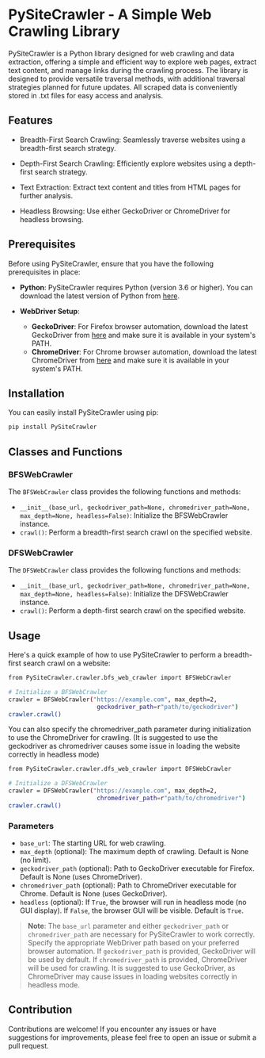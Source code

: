 # PySiteCrawler - A Simple Web Crawling Library

PySiteCrawler is a Python library designed for web crawling and data extraction, offering a simple and efficient way to explore web pages, extract text content, and manage links during the crawling process. The library is designed to provide versatile traversal methods, with additional traversal strategies planned for future updates. All scraped data is conveniently stored in .txt files for easy access and analysis.

## Features

- Breadth-First Search Crawling: Seamlessly traverse websites using a breadth-first search strategy.

- Depth-First Search Crawling: Efficiently explore websites using a depth-first search strategy.

- Text Extraction: Extract text content and titles from HTML pages for further analysis.

- Headless Browsing: Use either GeckoDriver or ChromeDriver for headless browsing.


## Prerequisites

Before using PySiteCrawler, ensure that you have the following prerequisites in place:

- **Python**: PySiteCrawler requires Python (version 3.6 or higher). You can download the latest version of Python from [here](https://www.python.org/downloads/).

- **WebDriver Setup**:
  - **GeckoDriver**: For Firefox browser automation, download the latest GeckoDriver from [here](https://github.com/mozilla/geckodriver/releases) and make sure it is available in your system's PATH.
  - **ChromeDriver**: For Chrome browser automation, download the latest ChromeDriver from [here](https://chromedriver.chromium.org/downloads) and make sure it is available in your system's PATH.

## Installation

You can easily install PySiteCrawler using pip:

```bash
pip install PySiteCrawler
```

## Classes and Functions

### BFSWebCrawler

The `BFSWebCrawler` class provides the following functions and methods:

- `__init__(base_url, geckodriver_path=None, chromedriver_path=None, max_depth=None, headless=False)`: Initialize the BFSWebCrawler instance.
- `crawl()`: Perform a breadth-first search crawl on the specified website.


### DFSWebCrawler

The `DFSWebCrawler` class provides the following functions and methods:

- `__init__(base_url, geckodriver_path=None, chromedriver_path=None, max_depth=None, headless=False)`: Initialize the DFSWebCrawler instance.
- `crawl()`: Perform a depth-first search crawl on the specified website.


## Usage

Here's a quick example of how to use PySiteCrawler to perform a breadth-first search crawl on a website:

```bash
from PySiteCrawler.crawler.bfs_web_crawler import BFSWebCrawler

# Initialize a BFSWebCrawler
crawler = BFSWebCrawler("https://example.com", max_depth=2,
                         geckodriver_path=r"path/to/geckodriver")
crawler.crawl()
```

You can also specify the chromedriver_path parameter during initialization to use the ChromeDriver for crawling. (It is suggested to use the geckodriver as chromedriver causes some issue in loading the website correctly in headless mode)

```bash
from PySiteCrawler.crawler.dfs_web_crawler import DFSWebCrawler

# Initialize a DFSWebCrawler
crawler = DFSWebCrawler("https://example.com", max_depth=2,
                         chromedriver_path=r"path/to/chromedriver")
crawler.crawl()
```

### Parameters

- `base_url`: The starting URL for web crawling.
- `max_depth` (optional): The maximum depth of crawling. Default is None (no limit).
- `geckodriver_path` (optional): Path to GeckoDriver executable for Firefox. Default is None (uses ChromeDriver).
- `chromedriver_path` (optional): Path to ChromeDriver executable for Chrome. Default is None (uses GeckoDriver).
- `headless` (optional): If `True`, the browser will run in headless mode (no GUI display). If `False`, the browser GUI will be visible. Default is `True`.

> **Note**: The `base_url` parameter and either `geckodriver_path` or `chromedriver_path` are necessary for PySiteCrawler to work correctly. Specify the appropriate WebDriver path based on your preferred browser automation. If `geckodriver_path` is provided, GeckoDriver will be used by default. If `chromedriver_path` is provided, ChromeDriver will be used for crawling. It is suggested to use GeckoDriver, as ChromeDriver may cause issues in loading websites correctly in headless mode.


## Contribution

Contributions are welcome! If you encounter any issues or have suggestions for improvements, please feel free to open an issue or submit a pull request.